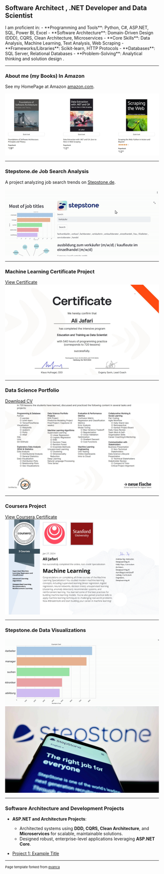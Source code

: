 ##  Software Architect , .NET Developer  and Data Scientist
<meta name="google-site-verification" content="1DWfsxKo5ftg0asO8o30UguFhL7lhFbufW5cQLTksfU" />
I am proficient in:  
- **Programming and Tools**: Python, C#, ASP.NET, SQL, Power BI, Excel  
- **Software Architecture**: Domain-Driven Design (DDD), CQRS, Clean Architecture, Microservices  
- **Core Skills**: Data Analysis, Machine Learning, Text Analysis, Web Scraping  
- **Frameworks/Libraries**: Scikit-learn, HTTP Protocols  
- **Databases**: SQL Server, Relational Databases  
- **Problem-Solving**: Analytical thinking and solution design  .

---
### About me (my Books) In Amazon

See my HomePage at Amazon [amazon.com](https://www.amazon.com/stores/author/B0DST58YXC).

<a href="https://www.amazon.com/stores/author/B0DST58YXC"><img src="images/books.jpg?raw=true" alt="See my HomePage at [Amazon.com Ali jAFARO](https://www.amazon.com/stores/author/B0DST58YXC)"/></a>

---
### Stepstone.de Job Search Analysis

A project analyzing job search trends on [Stepstone.de](https://www.youtube.com/watch?v=SvtAzhJ8bSM).

<img src="images/r1.gif?raw=true" alt="stepstone.de data analysis"/>

---

### Machine Learning Certificate Project
[View Certificate](pdf/certificate-ali-jafari.pdf)  
<img src="images/mlde1.jpg?raw=true" alt="Machine Learning certificate project"/>

---

### Data Science Portfolio  
[Download CV](pdf/LebenslaufvonAliJafariHA.pdf)  
<img src="images/mlde2.jpg?raw=true" alt="Data Science Portfolio"/>

---

### Coursera Project  
[View Coursera Certificate](pdf/0CourseraMTR8GB2WKMJM_2.pdf)  
<img src="images/mlusa.jpg?raw=true" alt="Coursera ML project"/>

---

### Stepstone.de Data Visualizations

<img src="images/r2.gif?raw=true" alt="stepstone.de data analysis visualizations"/>  
<img src="images/stepstone.jpg?raw=true" alt="stepstone.de data analysis visualizations"/>

---

### Software Architecture and Development Projects

- **ASP.NET and Architecture Projects**:
  - Architected systems using **DDD, CQRS, Clean Architecture**, and **Microservices** for scalable, maintainable solutions.
  - Designed robust, enterprise-level applications leveraging **ASP.NET Core**.

- [Project 1: Example Title](http://github.com/alijafarixcs)

---

<p style="font-size:11px">Page template forked from <a href="https://github.com/evanca/quick-portfolio">evanca</a></p>
<!-- Remove above link if you don't want to attribute -->
